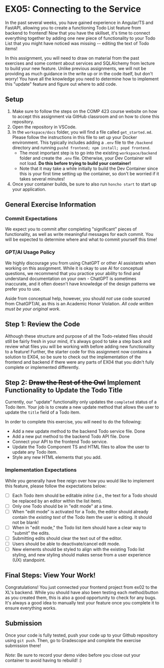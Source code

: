 # EX05: Connecting to the Service

In the past several weeks, you have gained experience in Angular/TS and FastAPI, allowing you to create a functioning Todo List feature from backend to frontend! Now that you have the skillset, it's time to connect everything together by adding one new piece of functionality to your Todo List that you might have noticed was missing -- editing the text of Todo items!

In this assignment, you will need to draw on material from the past exercises and some content about services and SQLAlchemy from lecture to build your new feature. Unlike previous assignments, we will not be providing as much guidance in the write up or in the code itself, but don't worry! You have all the knowledge you need to determine how to implement this "update" feature and figure out where to add code.

## Setup

1. Make sure to follow the steps on the COMP 423 course website on how to accept this assignment via GitHub classroom and on how to clone this repository.
2. Open the repository in VSCode.
3. In the `workspace/docs` folder, you will find a file called `get_started.md`. Please follow the instructions in this file to set up your Docker environment. This typically includes adding a `.env` file to the `/backend` directory and running `pushd frontend; npm install; popd frontend`.
   - The most important step is to go into the existing `workspace/backend` folder and create the `.env` file. Otherwise, your Dev Container will not load. **Do this before trying to build your container!**
   - Note that it may take a while initially to build the Dev Container since this is your first time setting up the container, so don't be worried if it takes several minutes!
4. Once your container builds, be sure to also run `honcho start` to start up your application.

## General Exercise Information

### Commit Expectations

We expect you to commit after completing "significant" pieces of functionality, as well as write meaningful messages for each commit. You will be expected to determine where and what to commit yourself this time!

### GPT/AI Usage Policy

We highly discourage you from using ChatGPT or other AI assistants when working on this assignment. While it is okay to use AI for conceptual questions, we recommend that you practice your ability to find and understand documentation on your own - ChatGPT is sometimes inaccurate, and it often doesn't have knowledge of the design patterns we prefer you to use.

Aside from conceptual help, however, you should _not_ use code sourced from ChatGPT/AI, as this is an Academic Honor Violation. _All code written must be your original work._

## Step 1: Review the Code

Although these structure and purpose of all the Todo-related files should still be fairly fresh in your mind, it's always good to take a step back and review what files you will be working with before adding new functionality to a feature! Further, the starter code for this assignment now contains a solution to EX04, so be sure to check out the implementation of the frontend and backend if there were any parts of EX04 that you didn't fully complete or implemented differently.

## Step 2: ~~Draw the Rest of the Owl~~ Implement Functionality to Update the Todo Title

Currently, our "update" functionality only updates the `completed` status of a Todo item. Your job is to create a new update method that allows the user to update the `title` field of a Todo item.

In order to complete this exercise, you will need to do the following:

- Add a new update method to the backend Todo service file. Done
- Add a new put method to the backend Todo API file. Done
- Connect your API to the frontend Todo service.
- Update the Todo Component TS and HTML files to allow the user to update any Todo item.
- Style any new HTML elements that you add.

### Implementation Expectations

While you generally have free reign over how you would like to implement this feature, please follow the expectations below:

- [ ] Each Todo item should be editable _inline_ (i.e., the text for a Todo should be replaced by an editor within the list item).
- [ ] Only one Todo should be in "edit mode" at a time.
- [ ] When "edit mode" is activated for a Todo, the editor should already contain the _existing text_ of the Todo item the user is editing. It should not be blank!
- [ ] When in "edit mode," the Todo list item should have a clear way to "submit" the edits.
- [ ] Submitting edits should clear the text out of the editor.
- [ ] Users should be able to deactivate/cancel edit mode.
- [ ] New elements should be styled to align with the existing Todo list styling, and new styling should makes sense from a user experience (UX) standpoint.

## Final Steps: View Your Work!

Congratulations! You just connected your frontend project from ex02 to the XL's backend. While you should have also been testing each method/button as you created them, this is also a good opportunity to check for any bugs. It's always a good idea to manually test your feature once you complete it to ensure everything works.

## Submission

Once your code is fully tested, push your code up to your Github repository using `git push`. Then, go to Gradescope and complete the exercise submission there!

_Note:_ Be sure to record your demo video before you close out your container to avoid having to rebuild! :)
